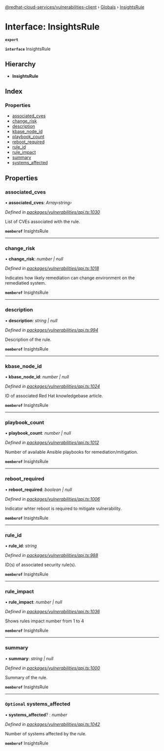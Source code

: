 [@redhat-cloud-services/vulnerabilities-client](../README.md) › [Globals](../globals.md) › [InsightsRule](insightsrule.md)

# Interface: InsightsRule

**`export`** 

**`interface`** InsightsRule

## Hierarchy

* **InsightsRule**

## Index

### Properties

* [associated_cves](insightsrule.md#associated_cves)
* [change_risk](insightsrule.md#change_risk)
* [description](insightsrule.md#description)
* [kbase_node_id](insightsrule.md#kbase_node_id)
* [playbook_count](insightsrule.md#playbook_count)
* [reboot_required](insightsrule.md#reboot_required)
* [rule_id](insightsrule.md#rule_id)
* [rule_impact](insightsrule.md#rule_impact)
* [summary](insightsrule.md#summary)
* [systems_affected](insightsrule.md#optional-systems_affected)

## Properties

###  associated_cves

• **associated_cves**: *Array‹string›*

*Defined in [packages/vulnerabilities/api.ts:1030](https://github.com/RedHatInsights/javascript-clients/blob/master/packages/vulnerabilities/api.ts#L1030)*

List of CVEs associated with the rule.

**`memberof`** InsightsRule

___

###  change_risk

• **change_risk**: *number | null*

*Defined in [packages/vulnerabilities/api.ts:1018](https://github.com/RedHatInsights/javascript-clients/blob/master/packages/vulnerabilities/api.ts#L1018)*

Indicates how likely remediation can change environment on the remediatied system.

**`memberof`** InsightsRule

___

###  description

• **description**: *string | null*

*Defined in [packages/vulnerabilities/api.ts:994](https://github.com/RedHatInsights/javascript-clients/blob/master/packages/vulnerabilities/api.ts#L994)*

Description of the rule.

**`memberof`** InsightsRule

___

###  kbase_node_id

• **kbase_node_id**: *number | null*

*Defined in [packages/vulnerabilities/api.ts:1024](https://github.com/RedHatInsights/javascript-clients/blob/master/packages/vulnerabilities/api.ts#L1024)*

ID of associated Red Hat knowledgebase article.

**`memberof`** InsightsRule

___

###  playbook_count

• **playbook_count**: *number | null*

*Defined in [packages/vulnerabilities/api.ts:1012](https://github.com/RedHatInsights/javascript-clients/blob/master/packages/vulnerabilities/api.ts#L1012)*

Number of available Ansible playbooks for remediation/mitigation.

**`memberof`** InsightsRule

___

###  reboot_required

• **reboot_required**: *boolean | null*

*Defined in [packages/vulnerabilities/api.ts:1006](https://github.com/RedHatInsights/javascript-clients/blob/master/packages/vulnerabilities/api.ts#L1006)*

Indicator whter reboot is required to mitigate vulnerability.

**`memberof`** InsightsRule

___

###  rule_id

• **rule_id**: *string*

*Defined in [packages/vulnerabilities/api.ts:988](https://github.com/RedHatInsights/javascript-clients/blob/master/packages/vulnerabilities/api.ts#L988)*

ID(s) of associated security rule(s).

**`memberof`** InsightsRule

___

###  rule_impact

• **rule_impact**: *number | null*

*Defined in [packages/vulnerabilities/api.ts:1036](https://github.com/RedHatInsights/javascript-clients/blob/master/packages/vulnerabilities/api.ts#L1036)*

Shows rules impact number from 1 to 4

**`memberof`** InsightsRule

___

###  summary

• **summary**: *string | null*

*Defined in [packages/vulnerabilities/api.ts:1000](https://github.com/RedHatInsights/javascript-clients/blob/master/packages/vulnerabilities/api.ts#L1000)*

Summary of the rule.

**`memberof`** InsightsRule

___

### `Optional` systems_affected

• **systems_affected**? : *number*

*Defined in [packages/vulnerabilities/api.ts:1042](https://github.com/RedHatInsights/javascript-clients/blob/master/packages/vulnerabilities/api.ts#L1042)*

Number of systems affected by the rule.

**`memberof`** InsightsRule

